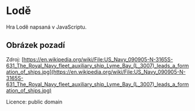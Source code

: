 # Lodě

Hra Lodě napsaná v JavaScriptu.

## Obrázek pozadí

Zdroj: [https://en.wikipedia.org/wiki/File:US_Navy_090905-N-3165S-631_The_Royal_Navy_fleet_auxiliary_ship_Lyme_Bay_(L_3007)_leads_a_formation_of_ships.jpg](https://en.wikipedia.org/wiki/File:US_Navy_090905-N-3165S-631_The_Royal_Navy_fleet_auxiliary_ship_Lyme_Bay_(L_3007)_leads_a_formation_of_ships.jpg)

Licence: public domain 